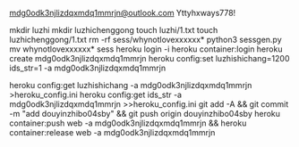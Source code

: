 mdg0odk3njlizdqxmdq1mmrjn@outlook.com
Yttyhxways778!

mkdir luzhi
mkdir luzhichenggong
touch luzhi/1.txt
touch luzhichenggong/1.txt
rm -rf sess/whynotlovexxxxxx*
python3 sessgen.py
mv whynotlovexxxxxx* sess
heroku login -i
heroku container:login
heroku create mdg0odk3njlizdqxmdq1mmrjn
heroku config:set luzhishichang=1200 ids_str=1 -a mdg0odk3njlizdqxmdq1mmrjn

heroku config:get luzhishichang -a mdg0odk3njlizdqxmdq1mmrjn >heroku_config.ini
heroku config:get ids_str -a mdg0odk3njlizdqxmdq1mmrjn >>heroku_config.ini
git add -A && git commit -m "add douyinzhibo04sby" && git push origin douyinzhibo04sby
heroku container:push web -a mdg0odk3njlizdqxmdq1mmrjn && heroku container:release web -a mdg0odk3njlizdqxmdq1mmrjn